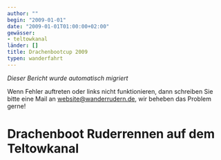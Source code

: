 ```yaml
---
author: ""
begin: "2009-01-01"
date: "2009-01-01T01:00:00+02:00"
gewässer:
- teltowkanal
länder: []
title: Drachenbootcup 2009
typen: wanderfahrt
---
```



*Dieser Bericht wurde automatisch migriert*

Wenn Fehler auftreten oder links nicht funktionieren, dann schreiben Sie bitte eine Mail an website@wanderrudern.de, wir beheben das Problem gerne!



# Drachenboot Ruderrennen auf dem Teltowkanal


